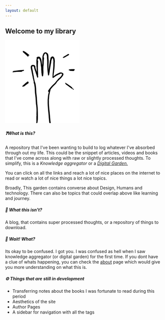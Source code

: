 ```yaml
---
layout: default
---
```

## Welcome to my library

![Alt text](./assets/hello.png)

##### ❓What is this?
A repository that I've been wanting to build to log whatever I've absorbed through out my life. This could be the snippet of articles, videos and books that I've come across along with raw or slightly processed thoughts. To simplify, this is a *Knowledge aggregator* or a [*Digital Garden.*](https://maggieappleton.com/garden-history)

You can click on all the links and reach a lot of nice places on the internet to read or watch a lot of nice things  a lot nice topics.

Broadly, This garden contains converse about Design, Humans and technology. There can also be topics that could overlap above like learning and journey.

##### 🚫 What this isn't?
A blog, that contains super processed thoughts, or a repository of things to download.

##### 🫤 Wait! What?
Its okay to be confused. I got you. I was confused as hell when I saw knowledge aggregator (or digital garden) for the first time. If you dont have a clue of whats happening, you can check the [about](/about)  page which would give you more understanding on what this is.

##### ⚙️ Things that are still in development
- Transferring notes about the books I was fortunate to read during this period
- Aesthetics of the site
- Author Pages
- A sidebar for navigation with all the tags